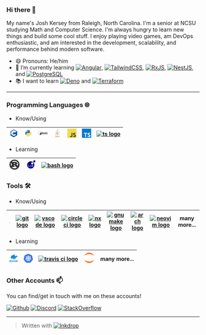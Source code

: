 ### Hi there 👋

My name's Josh Kersey from Raleigh, North Carolina. I'm a senior at NCSU studying Math and Computer Science. I'm always hungry to learn new things and build some cool stuff. I enjoy playing video games, am DevOps enthusiastic, and am interested in the development, scalability, and performance behind modern software.

- 😄 Pronouns: He/him
- 🌱 I’m currently learning [![Angular][angular-badge]][angular-url], [![TailwindCSS][tailwind-badge]][tailwind-url], [![RxJS][rxjs-badge]][rxjs-url], [![NestJS][nestjs-badge]][nestjs-url], and [![PostgreSQL][postgres-badge]][postgres-url]
- 📚 I want to learn [![Deno][deno-badge]][deno-url] and [![Terraform][terraform-badge]][terraform-url]

<!-- ---

I'm currently working on building a few full stack applications for both web and mobile using the following technologies/frameworks. This is more a less a side project I have become passionate about.

![Angular](https://img.shields.io/badge/angular-%23DD0031.svg?style=for-the-badge&logo=angular&logoColor=white) ![TailwindCSS](https://img.shields.io/badge/tailwindcss-%2338B2AC.svg?style=for-the-badge&logo=tailwind-css&logoColor=white) ![RxJS](https://img.shields.io/badge/rxjs-%23B7178C.svg?style=for-the-badge&logo=reactivex&logoColor=white) ![NestJS](https://img.shields.io/badge/nestjs-%23E0234E.svg?style=for-the-badge&logo=nestjs&logoColor=white) ![Postgres](https://img.shields.io/badge/postgres-%23316192.svg?style=for-the-badge&logo=postgresql&logoColor=white) ![Docker](https://img.shields.io/badge/docker-%230db7ed.svg?style=for-the-badge&logo=docker&logoColor=white)

The primary app I'm focused on is called sortir, and it's aim is to be be a better solution to data analytics and decision making while navigating League of Legends solo queue.

You can check out the monorepo where the project is stored here.

[<img src="https://gh-card.dev/repos/pulanski/nx-workspace.svg?fullname=" style="max-width: 100%;">](https://github.com/pulanski/linkedin-clone)

Feel free to make a pull request if you're interested in contributing.

**Roadmap**

- Work on abstracting most of core functionality into libraries taking inspiration from the high level design and architecture detailed <a href="https://gist.github.com/trungk18/7ef8766cafc05bc8fd87be22de6c5b12">here</a>.
- Look into integrating Docusaurus, and Compodoc.
- Add Deep Learning Model built with Tensorflow (Python) to the project using the Tensorflow.js wrapper. Might also look into using wasm for this as well.
- Dockerize the application for deployment to either Amazon ECS or Google Cloud Run

See the [open issues](https://github.com/pulanski/linkedin-clone/issues) for a full list of proposed features (and known issues). -->

---

### Programming Languages 🌐

- Know/Using

| [<img src="https://raw.githubusercontent.com/github/explore/80688e429a7d4ef2fca1e82350fe8e3517d3494d/topics/c/c.png" alt="c logo" width="24">](http://www.open-std.org/jtc1/sc22/wg14/) | [<img src="https://raw.githubusercontent.com/github/explore/80688e429a7d4ef2fca1e82350fe8e3517d3494d/topics/python/python.png" alt="python logo" width="24">](https://www.python.org/) | [<img src="https://raw.githubusercontent.com/github/explore/80688e429a7d4ef2fca1e82350fe8e3517d3494d/topics/bash/bash.png" alt="bash logo" width="24">](https://www.gnu.org/software/bash/) | [<img src="https://raw.githubusercontent.com/github/explore/5b3600551e122a3277c2c5368af2ad5725ffa9a1/topics/java/java.png" alt="java logo" width="24">](https://www.java.com/en/) | [<img src="https://raw.githubusercontent.com/github/explore/80688e429a7d4ef2fca1e82350fe8e3517d3494d/topics/javascript/javascript.png" alt="js logo" width="24">](https://developer.mozilla.org/en-US/docs/Web/JavaScript) | [<img src="https://raw.githubusercontent.com/github/explore/80688e429a7d4ef2fca1e82350fe8e3517d3494d/topics/typescript/typescript.png" alt="ts logo" width="24">](https://www.typescriptlang.org/) | [<img src="https://user-images.githubusercontent.com/10817626/67014544-482be200-f0f5-11e9-8e74-3dd575c8ad83.png" alt="ts logo" width="24">](https://www.mathworks.com/products/matlab.html) |
| --------------------------------------------------------------------------------------------------------------------------------------------------------------------------------------- | -------------------------------------------------------------------------------------------------------------------------------------------------------------------------------------- | ------------------------------------------------------------------------------------------------------------------------------------------------------------------------------------------- | --------------------------------------------------------------------------------------------------------------------------------------------------------------------------------- | -------------------------------------------------------------------------------------------------------------------------------------------------------------------------------------------------------------------------- | -------------------------------------------------------------------------------------------------------------------------------------------------------------------------------------------------- | ------------------------------------------------------------------------------------------------------------------------------------------------------------------------------------------- |

- Learning

| [<img src="https://raw.githubusercontent.com/github/explore/80688e429a7d4ef2fca1e82350fe8e3517d3494d/topics/rust/rust.png" alt="rust logo" width="28">](https://www.rust-lang.org/) | [<img src="https://raw.githubusercontent.com/github/explore/80688e429a7d4ef2fca1e82350fe8e3517d3494d/topics/lua/lua.png" alt="rust logo" width="28">](https://www.lua.org/) | [<img src="https://github.com/JuliaLang/julia-logo-graphics/raw/master/images/julia-logo-color.png" alt="bash logo" width="28">](https://julialang.org/) |
| ----------------------------------------------------------------------------------------------------------------------------------------------------------------------------------- | --------------------------------------------------------------------------------------------------------------------------------------------------------------------------- | -------------------------------------------------------------------------------------------------------------------------------------------------------- |

### Tools 🛠️

- Know/Using

| [<img src="https://raw.githubusercontent.com/Delta456/Delta456/master/img/actions.png" alt="actions logo" width="24">](https://github.com/features/actions) | [<img src="https://raw.githubusercontent.com/Delta456/Delta456/master/img/git.png" alt="git logo" width="24">](https://git-scm.com/) | [<img src="https://raw.githubusercontent.com/Delta456/Delta456/master/img/vscode.png" alt="vscode logo" width="24">](https://code.visualstudio.com/) | [<img src="https://d3r49iyjzglexf.cloudfront.net/circleci-logo-stacked-fb-657e221fda1646a7e652c09c9fbfb2b0feb5d710089bb4d8e8c759d37a832694.png" alt="circleci logo" width="28">](https://circleci.com/) | [<img src="https://miro.medium.com/max/1048/0*8tu6dgB0zeyiz-vo.png" alt="nx logo" width="28">](https://nx.dev/) | [<img src="https://raw.githubusercontent.com/Delta456/Delta456/master/img/gnu_make.png" alt="gnu make logo" width="24">](https://www.gnu.org/software/make/manual/make.html) | [<img src="https://avatars.githubusercontent.com/u/4673648?s=200&v=4" alt="arch logo" width="24">](https://archlinux.org/) | [<img src="https://avatars.githubusercontent.com/u/6471485?s=200&v=4" alt="neovim logo" width="24">](https://neovim.io/) | many more... |
| ----------------------------------------------------------------------------------------------------------------------------------------------------------- | ------------------------------------------------------------------------------------------------------------------------------------ | ---------------------------------------------------------------------------------------------------------------------------------------------------- | ------------------------------------------------------------------------------------------------------------------------------------------------------------------------------------------------------- | --------------------------------------------------------------------------------------------------------------- | ---------------------------------------------------------------------------------------------------------------------------------------------------------------------------- | -------------------------------------------------------------------------------------------------------------------------- | ------------------------------------------------------------------------------------------------------------------------ | ------------ |

- Learning

| [<img src="https://raw.githubusercontent.com/github/explore/80688e429a7d4ef2fca1e82350fe8e3517d3494d/topics/docker/docker.png" alt="docker logo" width="24">](https://www.docker.com/) | [<img src="https://raw.githubusercontent.com/github/explore/80688e429a7d4ef2fca1e82350fe8e3517d3494d/topics/kubernetes/kubernetes.png" alt="kubernetes logo" width="24">](https://kubernetes.io/) | [<img src="https://raw.githubusercontent.com/Delta456/Delta456/master/img/travis_ci.png" alt="travis ci logo" width="24">](https://travis-ci.org/) | [<img src="https://raw.githubusercontent.com/Delta456/Delta456/master/img/jupyter_notebook.png" alt="jupyter notebook logo" width="30">](https://jupyter.org/) | many more... |
| -------------------------------------------------------------------------------------------------------------------------------------------------------------------------------------- | ------------------------------------------------------------------------------------------------------------------------------------------------------------------------------------------------- | -------------------------------------------------------------------------------------------------------------------------------------------------- | -------------------------------------------------------------------------------------------------------------------------------------------------------------- | ------------ |

### Other Accounts 📫

You can find/get in touch with me on these accounts!

[![Github][github-shield]][github-url]
[![Discord][discord-shield]][discord-url]
[![StackOverflow][stackoverflow-shield]][stackoverflow-url]

---

> Written with [![Inkdrop][inkdrop-badge]][inkdrop-url]

<!--       -->
<!-- LINKS -->
<!--       -->

<!-- Currently Learning -->

[angular-badge]: https://img.shields.io/badge/angular-%23DD0031.svg?style=flat&logo=angular&logoColor=white
[angular-url]: https://angular.io/
[tailwind-badge]: https://img.shields.io/badge/tailwindcss-%2338B2AC.svg?style=flat&logo=tailwind-css&logoColor=white
[tailwind-url]: https://tailwindcss.com/
[rxjs-badge]: https://img.shields.io/badge/rxjs-%23B7178C.svg?style=flat&logo=reactivex&logoColor=white
[rxjs-url]: https://rxjs.dev/
[nestjs-badge]: https://img.shields.io/badge/nestjs-%23E0234E.svg?style=flat&logo=nestjs&logoColor=white
[nestjs-url]: https://nestjs.com/
[typeorm-badge]: https://img.shields.io/badge/tailwindcss-%2338B2AC.svg?style=flat&logo=tailwind-css&logoColor=white
[typeorm-url]: https://typeorm.io/
[postgres-badge]: https://img.shields.io/badge/postgres-%23316192.svg?style=flat&logo=postgresql&logoColor=white
[postgres-url]: https://www.postgresql.org/

<!-- Want to Learn -->

[terraform-badge]: https://img.shields.io/badge/terraform-%235835CC.svg?style=flat&logo=terraform
[terraform-url]: https://angular.io/
[deno-badge]: http://img.shields.io/badge/-Deno-black?style=flat&logo=deno&logoColor=white
[deno-url]: https://tailwindcss.com/

<!-- Other Accounts -->

[github-shield]: https://camo.githubusercontent.com/e6827ddacb39b17e677eaffdae6995da1cc09076e4d50f2b816d2758873f438c/687474703a2f2f696d672e736869656c64732e696f2f62616467652f2d4769746875622d3030303030303f7374796c653d666c6174266c6f676f3d676974687562266c6f676f436f6c6f723d464646464646
[github-url]: https://github.com/pulanski/
[discord-shield]: https://img.shields.io/badge/Discord-7289DA?style=flat&logo=discord&logoColor=white
[discord-url]: https://discord.com/users/191731384845336576
[stackoverflow-shield]: https://img.shields.io/badge/Stack_Overflow-FE7A16?style=flat&logo=stack-overflow&logoColor=white
[stackoverflow-url]: https://stackoverflow.com/users/18581537/josh-kersey?tab=profile

<!-- Written With -->

[inkdrop-badge]: https://www.inkdrop.app/static/93333c001223a514f9839cfa65474ba5/170b7/navbar-logo.png
[inkdrop-url]: https://www.inkdrop.app/

<!-- <a href="https://www.buymeacoffee.com/pulanski" target="_blank"><img src="https://www.buymeacoffee.com/assets/img/custom_images/orange_img.png" alt="Buy Me A Coffee" style="height: 31px !important;width: 174px !important;box-shadow: 0px 3px 2px 0px rgba(190, 190, 190, 0.5) !important;-webkit-box-shadow: 0px 3px 2px 0px rgba(190, 190, 190, 0.5) !important;" ></a> -->

